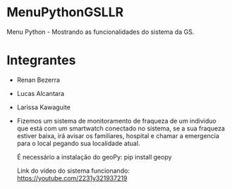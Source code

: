 # MenuPythonGSLLR
Menu Python - Mostrando as funcionalidades do sistema da GS.

# Integrantes

* Renan Bezerra
* Lucas Alcantara
* Larissa Kawaguite

* Fizemos um sistema de monitoramento de fraqueza de um individuo que está com um smartwatch conectado no sistema, se a sua fraqueza estiver baixa, irá avisar os familiares, hospital e chamar a emergencia para o local pegando sua localidade atual.

  É necessário a instalação do geoPy:
    pip install geopy

  Link do vídeo do sistema funcionando: https://youtube.com/2231y321937219
